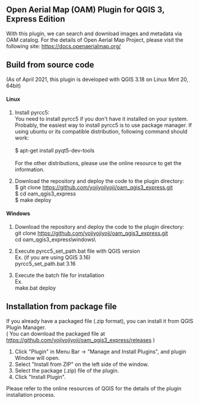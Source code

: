 ## Open Aerial Map (OAM) Plugin for QGIS 3, Express Edition

With this plugin, we can search and download images and metadata via OAM catalog. For the details of Open Aerial Map Project, please visit the following site:
https://docs.openaerialmap.org/

## Build from source code
(As of April 2021, this plugin is developed with QGIS 3.18 on Linux Mint 20, 64bit)

#### Linux
1. Install pyrcc5:<br />
You need to install pyrcc5 if you don't have it installed on your system. Probably, the easiest way to install pyrcc5 is to use package manager. If using ubuntu or its compatible distribution, following command should work:<br /><br />
$ apt-get install pyqt5-dev-tools<br /><br />
For the other distributions, please use the online resource to get the information.

2. Download the repository and deploy the code to the plugin directory:<br />
$ git clone https://github.com/yojiyojiyoji/oam_qgis3_express.git<br />
$ cd oam_qgis3_express<br />
$ make deploy

#### Windows
1. Download the repository and deploy the code to the plugin directory:<br />
git clone https://github.com/yojiyojiyoji/oam_qgis3_express.git<br />
cd oam_qgis3_express\windows\

2. Execute pyrcc5_set_path.bat file with QGIS version<br />
Ex. (if you are using QGIS 3.16)<br />
pyrcc5_set_path.bat 3.16

2. Execute the batch file for installation<br />
Ex.<br />
make.bat deploy


## Installation from package file
If you already have a packaged file (.zip format), you can install it from QGIS Plugin Manager.<br />
( You can download the packaged file at https://github.com/yojiyojiyoji/oam_qgis3_express/releases )
1. Click "Plugin" in Menu Bar -> "Manage and Install Plugins", and plugin Window will open. <br />
2. Select "Install from ZIP" on the left side of the window.
3. Select the package (.zip) file of the plugin.
4. Click "Install Plugin".

Please refer to the online resources of QGIS for the details of the plugin installation process.
